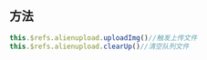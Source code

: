 
## 方法

  ``` js {4}
  this.$refs.alienupload.uploadImg()//触发上传文件
  this.$refs.alienupload.clearUp()//清空队列文件
  ```
